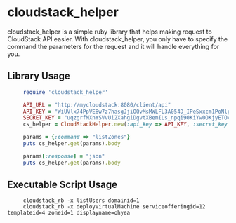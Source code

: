 # cloudstack_helper
cloudstack_helper is a simple ruby library that helps making request to CloudStack API easier. With cloudstack_helper, you only have to specify the command the parameters for the request and it will handle everything for you.

## Library Usage

```ruby
     require 'cloudstack_helper'

     API_URL = "http://mycloudstack:8080/client/api"
     API_KEY = "WiUVlx74PpVE8w7z7hasgJjiOQvMsMWLFL3A054D_IPeSxxcm1PoNlpYlA2ujGSJBGiS2uBcG0GoLwLisosDCA"
     SECRET_KEY = "uqzgrfMXnYSVvUi2XahgiDgvtXBemILs_npqi90KiYw0OKjyETOvQTtYg093EUrHSLZJEnI3lV1z9PrQmv2SxQ"
     cs_helper = CloudStackHelper.new(:api_key => API_KEY, :secret_key => SECRET_KEY, :api_url => API_URL)

     params = {:command => "listZones"}
     puts cs_helper.get(params).body

     params[:response] = "json"
     puts cs_helper.get(params).body
```

## Executable Script Usage
```
     cloudstack_rb -x listUsers domainid=1
     cloudstack_rb -x deployVirtualMachine serviceofferingid=12 templateid=4 zoneid=1 displayname=ohyea
```
